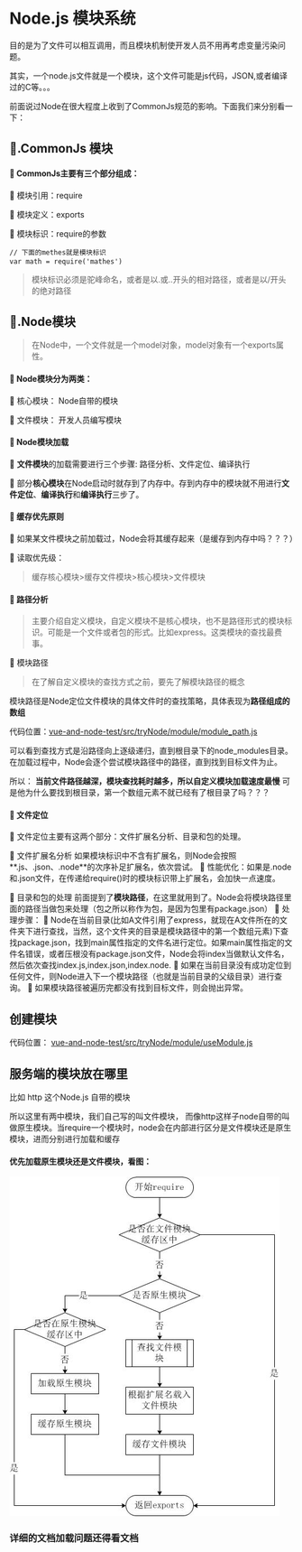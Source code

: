 # Node.js 模块系统
目的是为了文件可以相互调用，而且模块机制使开发人员不用再考虑变量污染问题。

其实，一个node.js文件就是一个模块，这个文件可能是js代码，JSON,或者编译过的C等。。。

前面说过Node在很大程度上收到了CommonJs规范的影响。下面我们来分别看一下：

## 🍎.CommonJs 模块
#### 🍊 CommonJs主要有三个部分组成：
  🍋 模块引用：require
  
  🍋 模块定义：exports
  
  🍋 模块标识：require的参数
```apple js
// 下面的methes就是模块标识
var math = require('mathes')
```
> 模块标识必须是驼峰命名，或者是以.或..开头的相对路径，或者是以/开头的绝对路径

## 🍎.Node模块
> 在Node中，一个文件就是一个model对象，model对象有一个exports属性。

#### 🍊 Node模块分为两类：
  🍋 核心模块： Node自带的模块
  
  🍋 文件模块： 开发人员编写模块
  
#### 🍊 Node模块加载
  
  🍋 **文件模块**的加载需要进行三个步骤:
      路径分析、文件定位、编译执行
  
  🍋 部分**核心模块**在Node启动时就存到了内存中。存到内存中的模块就不用进行**文件定位**、**编译执行**和**编译执行**三步了。

    
      
#### 🍊 缓存优先原则
  🍋 如果某文件模块之前加载过，Node会将其缓存起来（是缓存到内存中吗？？？）
  
  🍋 读取优先级：
  > 缓存核心模块>缓存文件模块>核心模块>文件模块
    
#### 🍊 路径分析
  > 主要介绍自定义模块，自定义模块不是核心模块，也不是路径形式的模块标识。可能是一个文件或者包的形式。比如express。这类模块的查找最费事。
  
  🍋 模块路径
  > 在了解自定义模块的查找方式之前，要先了解模块路径的概念
  
  模块路径是Node定位文件模块的具体文件时的查找策略，具体表现为**路径组成的数组**
  
  代码位置：[vue-and-node-test/src/tryNode/module/module_path.js](../tryNode/module/module_path.js)
  
  可以看到查找方式是沿路径向上逐级递归，直到根目录下的node_modules目录。在加载过程中，Node会逐个尝试模块路径中的路径，直到找到目标文件为止。
  
  所以：
  **当前文件路径越深，模块查找耗时越多，所以自定义模块加载速度最慢**
  可是他为什么要找到根目录，第一个数组元素不就已经有了根目录了吗？？？
  
  
#### 🍊 文件定位
  🍋 文件定位主要有这两个部分：文件扩展名分析、目录和包的处理。
  
  🍋 文件扩展名分析
  如果模块标识中不含有扩展名，则Node会按照**.js、.json、.node**的次序补足扩展名，依次尝试。
  🌲 性能优化：如果是.node和.json文件，在传递给require()时的模块标识带上扩展名，会加快一点速度。
  
  🍋 目录和包的处理
  前面提到了**模块路径**，在这里就用到了。Node会将模块路径里面的路径当做包来处理（包之所以称作为包，是因为包里有package.json）
  🌲 处理步骤：
  🦋 Node在当前目录(比如A文件引用了express，就现在A文件所在的文件夹下进行查找，当然，这个文件夹的目录是模块路径中的第一个数组元素)下查找package.json，找到main属性指定的文件名进行定位。如果main属性指定的文件名错误，或者压根没有package.json文件，Node会将index当做默认文件名，然后依次查找index.js,index.json,index.node.
  🦋 如果在当前目录没有成功定位到任何文件，则Node进入下一个模块路径（也就是当前目录的父级目录）进行查询。
  🦋 如果模块路径被遍历完都没有找到目标文件，则会抛出异常。
  
  
  
  
  
  
  
  
  
  
  
  
  
  
  

## 创建模块
代码位置： [vue-and-node-test/src/tryNode/module/useModule.js](../tryNode/module/useModule.js)

## 服务端的模块放在哪里
比如 http 这个Node.js 自带的模块

所以这里有两中模块，我们自己写的叫文件模块， 而像http这样子node自带的叫做原生模块。当require一个模块时，node会在内部进行区分是文件模块还是原生模块，进而分别进行加载和缓存

#### 优先加载原生模块还是文件模块，看图：
<img src="../tryNode/module/nodejs-require.jpg"/> 

### 详细的文档加载问题还得看文档

